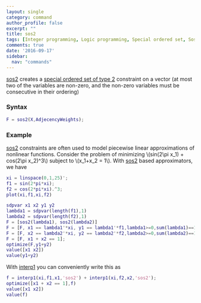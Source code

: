 ```yaml
---
layout: single
category: command
author_profile: false
excerpt: ""
title: sos2
tags: [Integer programming, Logic programming, Special ordered set, Sos2, Piecewise affine function]
comments: true
date: '2016-09-17'
sidebar:
  nav: "commands"
---
```


[sos2](/command/sos2) creates a [special ordered set of type 2](http://en.wikipedia.org/wiki/Special_ordered_set) constraint on a vector (at most two of the variables are non-zero, and the non-zero variables must be consecutive in their ordering)

### Syntax

````matlab
F = sos2(X,AdjecencyWeights);
````

### Example

[sos2](/command/sos2) constraints are often used to model piecewise linear approximations of nonlinear functions. Consider the problem of minimizing \\(sin(2\pi x_1) + cos(2\pi x_2)^3\\) subject to \\(x_1+x_2 = 1\\). With [sos2](/command/sos2) based approximators, we have

````matlab
xi = linspace(0,1,25)';
f1 = sin(2*pi*xi);
f2 = cos(2*pi*xi).^3;
plot(xi,f1,xi,f2)

sdpvar x1 x2 y1 y2
lambda1 = sdpvar(length(f1),1)
lambda2 = sdpvar(length(f2),1)
F = [sos2(lambda1), sos2(lambda2)]
F = [F, x1 == lambda1'*xi, y1 == lambda1'*f1,lambda1>=0,sum(lambda1)==1]
F = [F, x2 == lambda2'*xi, y2 == lambda2'*f2,lambda2>=0,sum(lambda2)==1]
F = [F, x1 + x2 == 1];
optimize(F,y1+y2)
value([x1 x2])
value(y1+y2)
````

With [interp1](/commands/interp1) you can conveniently write this as

````matlab
f = interp1(xi,f1,x1,'sos2') + interp1(xi,f2,x2,'sos2');
optimize([x1 + x2 == 1],f)
value([x1 x2])
value(f)
````

